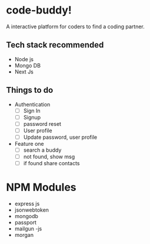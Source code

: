 # code-buddy!

A interactive platform for coders to find a coding partner.

## Tech stack recommended

- Node js
- Mongo DB
- Next Js

## Things to do

- Authentication
  - [ ] Sign In
  - [ ] Signup
  - [ ] password reset
  - [ ] User profile
  - [ ] Update password, user profile
- Feature one
  - [ ] search a buddy
  - [ ] not found, show msg
  - [ ] if found share contacts

# NPM Modules

- express js
- jsonwebtoken
- mongodb
- passport
- mailgun -js
- morgan

